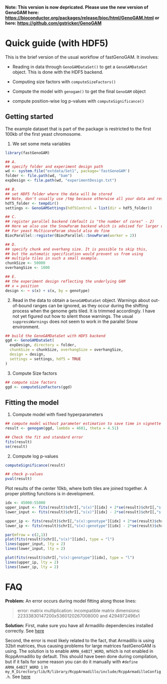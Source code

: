 **Note: This version is now depricated. Please use the new version of GenoGAM here: https://bioconductor.org/packages/release/bioc/html/GenoGAM.html or here: https://github.com/gstricker/GenoGAM**

# Quick guide (with HDF5)

This is the brief version of the usual workflow of fastGenoGAM. It involves:

- Reading in data through `GenoGAMDataSet()` to get a `GenoGAMDataSet` object. This is done with the HDF5 backend.
  
- Computing size factors with `computeSizeFactors()`
  
- Compute the model with `genogam()` to get the final `GenoGAM` object

- compute position-wise log p-values with `computeSignificance()`

## Getting started
The example dataset that is part of the package is restricted to the first 100kb of the first yeast chromosome. 

1. We set some meta variables

```r
library(fastGenoGAM)

## A.
## specify folder and experiment design path
wd <- system.file("extdata/Set1", package='fastGenoGAM')
folder <- file.path(wd, "bam")
expDesign <- file.path(wd, "experimentDesign.txt")

## B.
## set HDF5 folder where the data will be stored
## Note, don't usually use /tmp because otherwise all your data and results get deleted later
hdf5_folder <- tempdir()
settings <- GenoGAMSettings(hdf5Control = list(dir = hdf5_folder))

## C. 
## register parallel backend (default is "the number of cores" - 2)
## Here we also use the SnowParam backend which is advised for larger data
## For yeast MulticoreParam should also do fine
BiocParallel::register(BiocParallel::SnowParam(worker = 2))

## D.
## specify chunk and overhang size. It is possible to skip this,
## but the automatic specification would prevent us from using
## multiple tiles in such a small example.
chunkSize <- 50000
overhangSize <- 1000

## E.
## the experiment design reflecting the underlying GAM
## x = position
design <- ~ s(x) + s(x, by = genotype)
```

2. Read in the data to obtain a `GenoGAMDataSet` object.
Warnings about out-of-bound ranges can be ignored, as they occur during the 
shifting process when the genome gets tiled. It is trimmed accordingly. I have not yet figured out how to silent those warnings.
The usual `suppressWarnings` does not seem to work in the parallel Snow environment.

```r
## build the GenoGAMDataSet with HDF5 backend
ggd <- GenoGAMDataSet(
  expDesign, directory = folder,
  chunkSize = chunkSize, overhangSize = overhangSize,
  design = design,
  settings = settings, hdf5 = TRUE
)
```

3. Compute Size factors

```r
## compute size factors
ggd <- computeSizeFactors(ggd)
```

## Fitting the model

1. Compute model with fixed hyperparameters

```r
## compute model without parameter estimation to save time in vignette
result <- genogam(ggd, lambda = 4601, theta = 4.51)

## Check the fit and standard error
fits(result)
se(result)
```

2. Compute log p-values
```r
computeSignificance(result)

## check p-values
pval(result)
````

Plot results of the center 10kb, where both tiles are joined together. A proper plotting functions is in development.
```r
idx <- 45000:55000
upper_input <- fits(result)$chrI[,"s(x)"][idx] + 2*se(result)$chrI[,"s(x)"][idx]
lower_input <- fits(result)$chrI[,"s(x)"][idx] - 2*se(result)$chrI[,"s(x)"][idx]

upper_ip <- fits(result)$chrI[,"s(x):genotype"][idx] + 2*se(result)$chrI[,"s(x):genotype"][idx]
lower_ip <- fits(result)$chrI[,"s(x):genotype"][idx] - 2*se(result)$chrI[,"s(x):genotype"][idx]

par(mfrow = c(2,1))
plot(fits(result)$chrI[,"s(x)"][idx], type = "l")
lines(upper_input, lty = 2)
lines(lower_input, lty = 2)

plot(fits(result)$chrI[,"s(x):genotype"][idx], type = "l")
lines(upper_ip, lty = 2)
lines(lower_ip, lty = 2)
```

# FAQ

**Problem:** An error occurs during model fitting along those lines:

> error: matrix multiplication: incompatible matrix dimensions: 22333830147200x5360120267008000 and 4294972496x1

**Solution:** First, make sure you have all Armadillo dependencies installed correctly. See [here](http://arma.sourceforge.net/download.html)

Second, the error is most likely related to the fact, that Armadillo is using 32bit matrices, thus causing problems for large matrices fastGenoGAM is using. The solution is to enable `ARMA_64BIT_WORD`, which is not enabled in RcppArmadillo by default. This should have been done during compilation, but if it fails for some reason you can do it manually with `#define ARMA_64BIT_WORD 1` in `my_R_Directory/lib/R/library/RcppArmadillo/include/RcppArmadilloConfig.h`.
See [here](https://stackoverflow.com/questions/40592054/large-matrices-in-rcpparmadillo-via-the-arma-64bit-word-define)
